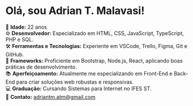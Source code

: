 # Olá, sou Adrian T. Malavasi!

🌱 **Idade:** 22 anos <br> 
⚙️ **Desenvolvedor:** Especializado em HTML, CSS, JavaScript, TypeScript, PHP e SQL. <br> 
🛠️ **Ferramentas e Tecnologias:** Experiente em VSCode, Trello, Figma, Git e GitHub. <br> 
📂 **Frameworks:** Proficiente em Bootstrap, Node.js, React, aplicando boas práticas de desenvolvimento. <br> 
📚 **Aperfeiçoamento:** Atualmente me especializando em Front-End e Back-End para criar soluções web robustas e responsivas. <br> 
💻 **Graduação:** Cursando Sistemas para Internet no IFES ST. <br>
📩 **Contato:** [adriantm.atm@gmail.com](mailto:adriantm.atm@gmail.com) 
